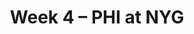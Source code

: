 ---
layout: game
title: Week 4 – PHI at NYG
season: 1999
game_id: 1999_04_PHI_NYG
away_team: PHI
home_team: NYG
---